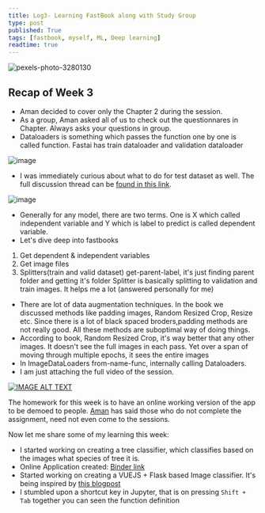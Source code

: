 ```yaml
---
title: Log3- Learning FastBook along with Study Group
type: post
published: True
tags: [fastbook, myself, ML, Deep learning]
readtime: true
---
```


![pexels-photo-3280130](https://user-images.githubusercontent.com/24592806/123889003-3d20f000-d972-11eb-888b-184aa92fa327.jpeg)


## Recap of Week 3

- Aman decided to cover only the Chapter 2 during the session.
- As a group, Aman asked all of us to check out the  questionnares in Chapter. Always asks your questions in group.
- Dataloaders is something which passes the function one by one is called function. Fastai has train dataloader and validation dataloader

![image](https://user-images.githubusercontent.com/24592806/123837234-3bcad580-d928-11eb-8a03-e7406f160b79.png)

- I was immediately curious about what to do for test dataset as well. The full discussion thread can be [found in this link](https://wandb.ai/aarora/discussions/Fastbook-Reading-Group-Week-3--Vmlldzo3OTMwODk).

![image](https://user-images.githubusercontent.com/24592806/123840511-0627eb80-d92c-11eb-8bd5-3053432b508a.png)

- Generally for any model, there are two terms. One is X which called independent variable and Y which is label to predict is called dependent variable.
- Let's dive deep into fastbooks
 1. Get dependent & independent variables
2. Get image files
3. Splitters(train and valid dataset)
get-parent-label, it's just finding parent folder and getting it's folder
Splitter is basically splitting to validation and train images. It helps me a lot (answered personally for me)

- There are lot of data augmentation techniques. In the book we discussed methods like padding images, Random Resized Crop, Resize etc. 
Since there is a lot of black spaced broders,padding methods are not really good. All these methods are suboptimal way of doing things.
- According to book, Random Resized Crop, it's way better that any other images. It doesn't see the
 full images in each pass. Yet over a span of moving through multiple epochs, it sees the entire images
- In ImageDataLoaders from-name-func, internally calling Dataloaders.
- I am just attaching the full video of the session.

[![IMAGE ALT TEXT](http://img.youtube.com/vi/rmOqCO7c8pw/0.jpg)](http://www.youtube.com/watch?v=rmOqCO7c8pw "Video Title")

The homework for this week is to have an online working version of the app to be demoed to people. [Aman](https://amaarora.github.io/) has said those 
who do not complete the assignment, need not even come to the sessions.

Now let me share some of my learning this week:

- I started working on creating a tree classifier, which classifies based on the images what species of tree it is.
- Online Application created: [Binder link](https://mybinder.org/v2/gh/kurianbenoy/Tree-Classifier/HEAD?filepath=%2Fvoila%2Frender%2Ftree-classifier-app.ipynb)
- Started working on creating a VUEJS + Flask based Image classifier. It's being inspired by [this blogpost](https://fullstackwithpr.hashnode.dev/the-bear-classifier-fastai-meets-angular)
- I stumbled upon a shortcut key in Jupyter, that is on pressing `Shift + Tab` together you can seen the function definition
